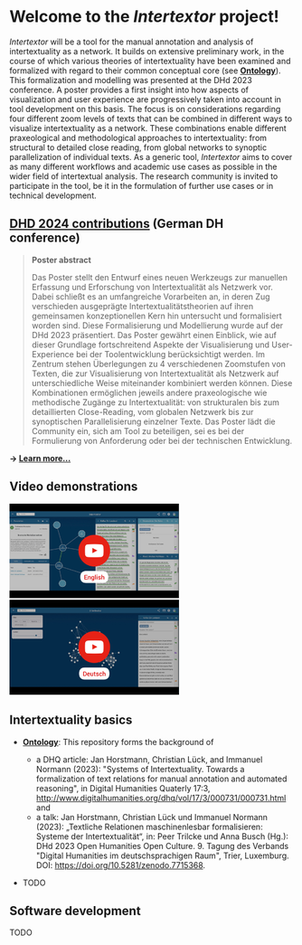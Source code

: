 # Welcome to the *Intertextor* project!

*Intertextor* will be a tool for the manual annotation and analysis of intertextuality as a network. It builds on extensive preliminary work, in the course of which various theories of intertextuality have been examined and formalized with regard to their common conceptual core (see **[Ontology][gh-io]**). This formalization and modelling was presented at the DHd 2023 conference. A poster provides a first insight into how aspects of visualization and user experience are progressively taken into account in tool development on this basis. The focus is on considerations regarding four different zoom levels of texts that can be combined in different ways to visualize intertextuality as a network. These combinations enable different praxeological and methodological approaches to intertextuality: from structural to detailed close reading, from global networks to synoptic parallelization of individual texts. As a generic tool, *Intertextor* aims to cover as many different workflows and academic use cases as possible in the wider field of intertextual analysis. The research community is invited to participate in the tool, be it in the formulation of further use cases or in technical development.

## [DHD 2024 contributions][gh-dhd24] (German DH conference)

> **Poster abstract**
>
> Das Poster stellt den Entwurf eines neuen Werkzeugs zur manuellen Erfassung und Erforschung von Intertextualität als Netzwerk vor. Dabei schließt es an umfangreiche Vorarbeiten an, in deren Zug verschieden ausgeprägte Intertextualitätstheorien auf ihren gemeinsamen konzeptionellen Kern hin untersucht und formalisiert worden sind. Diese Formalisierung und Modellierung wurde auf der DHd 2023 präsentiert. Das Poster gewährt einen Einblick, wie auf dieser Grundlage fortschreitend Aspekte der Visualisierung und User-Experience bei der Toolentwicklung berücksichtigt werden. Im Zentrum stehen Überlegungen zu 4 verschiedenen Zoomstufen von Texten, die zur Visualisierung von Intertextualität als Netzwerk auf unterschiedliche Weise miteinander kombiniert werden können. Diese Kombinationen ermöglichen jeweils andere praxeologische wie methodische Zugänge zu Intertextualität: von strukturalen bis zum detaillierten Close-Reading, vom globalen Netzwerk bis zur synoptischen Parallelisierung einzelner Texte. Das Poster lädt die Community ein, sich am Tool zu beteiligen, sei es bei der Formulierung von Anforderung oder bei der technischen Entwicklung.

**&rarr; [Learn more...][gh-dhd24]**

[gh-dhd24]: https://github.com/intertextor/dhd-2024

## Video demonstrations

<a href="https://www.youtube.com/watch?v=Bwkl1u2X2Pc"><img src="https://raw.githubusercontent.com/intertextor/dhd-2024/main/media/thumbnail_english.jpg" alt="YouTube demo english" width="300"></a> &nbsp;&nbsp;&nbsp; <a href="https://www.youtube.com/watch?v=uo5HP5FQBcY"><img src="https://raw.githubusercontent.com/intertextor/dhd-2024/main/media/thumbnail_german.jpg" alt="YouTube demo english" width="300"></a>

## Intertextuality basics

- **[Ontology][gh-io]**: This repository forms the background of
  - a DHQ article: Jan Horstmann, Christian Lück, and Immanuel Normann (2023): "Systems of Intertextuality. Towards a formalization of text relations for manual annotation and automated reasoning", in Digital Humanities Quaterly 17:3, http://www.digitalhumanities.org/dhq/vol/17/3/000731/000731.html and
  - a talk: Jan Horstmann, Christian Lück und Immanuel Normann (2023): „Textliche Relationen maschinenlesbar formalisieren: Systeme der Intertextualität“, in: Peer Trilcke und Anna Busch (Hg.): DHd 2023 Open Humanities Open Culture. 9. Tagung des Verbands "Digital Humanities im deutschsprachigen Raum", Trier, Luxemburg. DOI: https://doi.org/10.5281/zenodo.7715368.
- TODO

  [gh-io]: https://github.com/intertextor/intertextuality-ontology

## Software development

TODO
